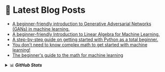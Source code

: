 # 📩 Latest Blog Posts 
<!-- BLOG-POST-LIST:START -->
- [A beginner-friendly introduction to Generative Adversarial Networks (GANs) in machine learning.](https://prathamprasoon.codes/a-beginner-friendly-introduction-to-generative-adversarial-networks-gans-in-machine-learning)
- [A beginner-friendly Introduction to Linear Algebra for Machine Learning.](https://prathamprasoon.codes/a-beginner-friendly-introduction-to-linear-algebra-for-machine-learning)
- [A step-by-step guide on getting started with Python as a total beginner.](https://prathamprasoon.codes/a-step-by-step-guide-on-getting-started-with-python-as-a-total-beginner)
- [You don't need to know complex math to get started with machine learning!](https://prathamprasoon.codes/you-dont-need-to-know-complex-math-to-get-started-with-machine-learning)
- [The beginner's guide to the math for machine learning](https://prathamprasoon.codes/the-beginners-guide-to-the-math-for-machine-learning)
<!-- BLOG-POST-LIST:END -->

<details>
  <summary>📊 <b><i>GitHub Stats</i></b></summary>
  <img src="https://github-readme-stats.vercel.app/api?username=prasoonpratham&show_icons=true&theme=gotham" alt="Darsh Shah GitHub Stats" />
</details> 
